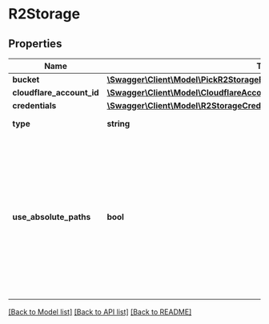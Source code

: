 # R2Storage

## Properties
Name | Type | Description | Notes
------------ | ------------- | ------------- | -------------
**bucket** | [**\Swagger\Client\Model\PickR2StorageExcludeKeyofR2StorageCredentialsBucket**](PickR2StorageExcludeKeyofR2StorageCredentialsBucket.md) |  | 
**cloudflare_account_id** | [**\Swagger\Client\Model\CloudflareAccountId**](CloudflareAccountId.md) |  | 
**credentials** | [**\Swagger\Client\Model\R2StorageCredentials**](R2StorageCredentials.md) |  | 
**type** | **string** | The type of this storage layer. | 
**use_absolute_paths** | **bool** | If &#x60;true&#x60; then writes Google Storage objects with full &#x60;filePath&#x60; as key, prefixed with the &#x60;objectKeyPrefix&#x60;.  If &#x60;false&#x60; then writes Google Storage objects using a relative &#x60;filePath&#x60; in relation to folder&#x27;s path, prefixed with the &#x60;objectKeyPrefix&#x60;. | 

[[Back to Model list]](../../README.md#documentation-for-models) [[Back to API list]](../../README.md#documentation-for-api-endpoints) [[Back to README]](../../README.md)

